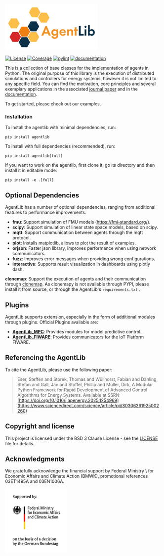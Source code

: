 <img src="./docs/images/logos/agentlib_logo/logo.svg" alt="drawing" height="150"/>


[![License](https://img.shields.io/badge/License-BSD%203--Clause-blue.svg)](https://opensource.org/licenses/BSD-3-Clause)
[![Coverage](https://rwth-ebc.github.io/AgentLib/main/coverage/badge.svg)](https://rwth-ebc.github.io/AgentLib/main/coverage/)
[![pylint](https://rwth-ebc.github.io/AgentLib/main/pylint/pylint.svg)](https://rwth-ebc.github.io/AgentLib/main/pylint/pylint.html)
[![documentation](https://rwth-ebc.github.io/AgentLib/main/docs/doc.svg)](https://rwth-ebc.github.io/AgentLib/main/docs/index.html)


This is a collection of base classes for the implementation of agents in Python.
The original purpose of this library is the execution of distributed simulations and controllers for energy systems, however it is not limited to any specific field.
You can find the motivation, core principles and several exemplary applications in the associated [journal paper](https://doi.org/10.1016/j.apenergy.2025.125496) and in the [documentation](https://rwth-ebc.github.io/AgentLib/main/docs/index.html).

To get started, please check out our examples.

### Installation

To install the agentlib with minimal dependencies, run:

```
pip install agentlib
```

To install with full dependencies (recommended), run:
```
pip install agentlib[full]
```

If you want to work on the agentlib, first clone it, go its directory and then install it in editable mode:

```
pip install -e .[full]
```

## Optional Dependencies
AgentLib has a number of optional dependencies, ranging from additional features to performance improvements:
 
 - **fmu**: Support simulation of FMU models (https://fmi-standard.org/).
 - **scipy**: Support simulation of linear state space models, based on scipy.
 - **mqtt**: Support communication between agents through the mqtt protocol.
 - **plot**: Installs matplotlib, allows to plot the result of examples.
 - **orjson**: Faster json library, improves performance when using network communicators.
 - **fuzz**: Improves error messages when providing wrong configurations.
 - **interactive**: Supports result visualization in dashboards using plotly dash.


**clonemap**: Support the execution of agents and their communication through [clonemap](https://github.com/sogno-platform/clonemap). As clonemapy is not available through PYPI, please install it from source, or through the AgentLib's ``requirements.txt`` .

## Plugins
AgentLib supports extension, especially in the form of additional modules through plugins.
Official Plugins available are:
  - **[AgentLib_MPC](https://github.com/RWTH-EBC/AgentLib-MPC)**: Provides modules for model predictive control.
  - **[AgentLib_FIWARE](https://github.com/RWTH-EBC/AgentLib-FIWARE)**: Provides communicators for the IoT Platform FIWARE.

## Referencing the AgentLib

To cite the AgentLib, please use the following paper:

> Eser, Steffen and Storek, Thomas and Wüllhorst, Fabian and Dähling, Stefan and Gall, Jan and Stoffel, Phillip and Müller, Dirk, A Modular Python Framework for Rapid Development of Advanced Control Algorithms for Energy Systems. Available at SSRN: [https://doi.org/10.1016/j.apenergy.2025.1254969](https://www.sciencedirect.com/science/article/pii/S0306261925002260)

## Copyright and license

This project is licensed under the BSD 3 Clause License - see the [LICENSE](LICENSE) file for details.

## Acknowledgments

We gratefully acknowledge the financial support by Federal Ministry \\ for Economic Affairs and Climate Action (BMWK), promotional references 03ET1495A and 03EN1006A.

<img src="./docs/images/logos/BMWK_logo.png" alt="BMWK" width="200"/>
